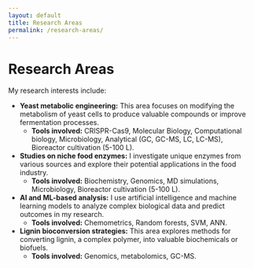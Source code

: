 ```yaml
---
layout: default
title: Research Areas
permalink: /research-areas/
---
```


# Research Areas

My research interests include:

- **Yeast metabolic engineering:** This area focuses on modifying the metabolism of yeast cells to produce valuable compounds or improve fermentation processes.
  - **Tools involved:** CRISPR-Cas9, Molecular Biology, Computational biology, Microbiology, Analytical (GC, GC-MS, LC, LC-MS), Bioreactor cultivation (5-100 L).
- **Studies on niche food enzymes:** I investigate unique enzymes from various sources and explore their potential applications in the food industry.
  - **Tools involved:** Biochemistry, Genomics, MD simulations, Microbiology, Bioreactor cultivation (5-100 L).
- **AI and ML-based analysis:** I use artificial intelligence and machine learning models to analyze complex biological data and predict outcomes in my research.
  - **Tools involved:** Chemometrics, Random forests, SVM, ANN.
- **Lignin bioconversion strategies:** This area explores methods for converting lignin, a complex polymer, into valuable biochemicals or biofuels.
  - **Tools involved:** Genomics, metabolomics, GC-MS.